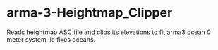 # arma-3-Heightmap_Clipper
Reads heightmap ASC file and clips its elevations to fit arma3 ocean 0 meter system, ie fixes oceans.
